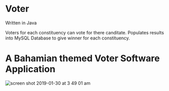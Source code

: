 # Voter
Written in Java

Voters for each constituency can vote for there canditate. Populates results into MySQL Database to give winner for each constituency.
# A Bahamian themed Voter Software Application 
![screen shot 2019-01-30 at 3 49 01 am](https://user-images.githubusercontent.com/29080731/51969927-a1f35b80-2443-11e9-86f9-7a21686e67b7.png)




